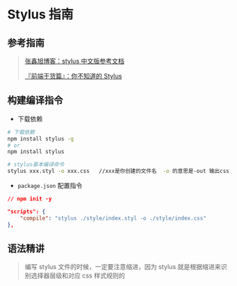 # Stylus 指南

## 参考指南

> [张鑫旭博客：stylus 中文版参考文档](https://www.zhangxinxu.com/jq/stylus/)
>
> [『前端干货篇』：你不知道的 Stylus](https://juejin.im/post/5bbd7a7c6fb9a05cfd27f4c6)

## 构建编译指令

- 下载依赖

```bash
# 下载依赖
npm install stylus -g
# or
npm install stylus

# stylus基本编译命令
stylus xxx.styl -o xxx.css   //xxx是你创建的文件名  -o 的意思是-out 输出css文件
```

- `package.json` 配置指令

```json
// npm init -y

"scripts": {
    "compile": "stylus ./style/index.styl -o ./style/index.css"
},
```

## 语法精讲

> 编写 stylus 文件的时候，一定要注意缩进，因为 stylus 就是根据缩进来识别选择器层级和对应 css 样式规则的
